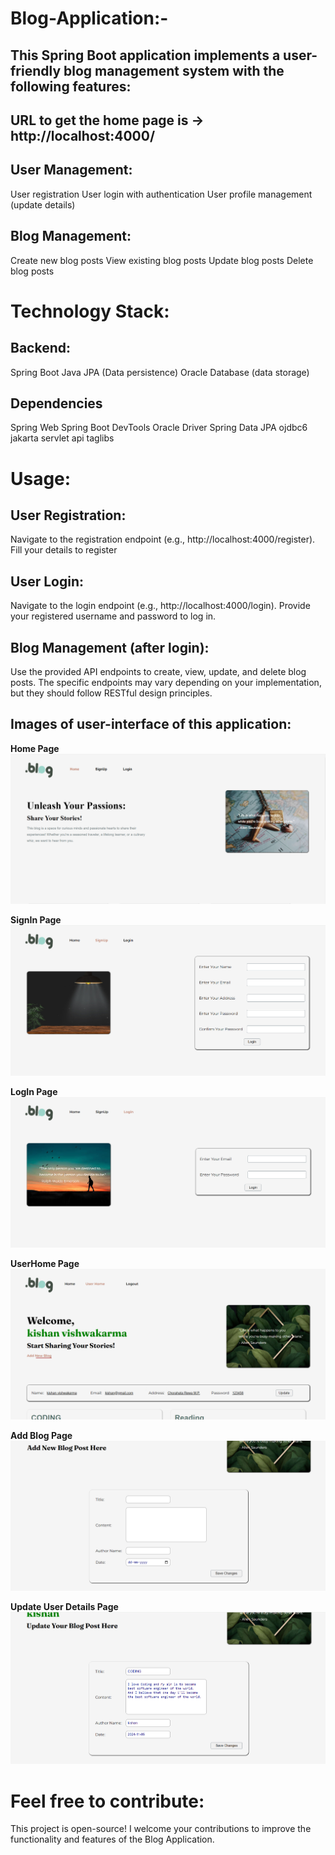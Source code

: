# Blog-Application:-
## This Spring Boot application implements a user-friendly blog management system with the following features:
## URL to get the home page is -> http://localhost:4000/

## User Management:
  User registration
  User login with authentication
  User profile management (update details)

## Blog Management:
  Create new blog posts
  View existing blog posts
  Update blog posts
  Delete blog posts

# Technology Stack:
## Backend:
  Spring Boot
  Java
  JPA (Data persistence)
  Oracle Database (data storage)
## Dependencies
   Spring Web
   Spring Boot DevTools
   Oracle Driver
   Spring Data JPA
   ojdbc6
   jakarta servlet api
   taglibs


# Usage:
## User Registration:
Navigate to the registration endpoint (e.g., http://localhost:4000/register). Fill your details to register

## User Login:
Navigate to the login endpoint (e.g., http://localhost:4000/login). Provide your registered username and password to log in.

## Blog Management (after login):
Use the provided API endpoints to create, view, update, and delete blog posts. The specific endpoints may vary depending on your implementation, but they should follow RESTful design principles.


## Images of user-interface of this application:
**Home Page** 
![HomePageImage](./application-pages-image/homepage.png)

**SignIn Page**
![SignInPageImage](./application-pages-image/signinpage.png)

**LogIn Page**
![LoginPageImage](./application-pages-image/loginpage.png)

**UserHome Page**
![UserHomePageImage](./application-pages-image/userhome.png)

**Add Blog Page**
![AddNewBlogImage](./application-pages-image/addnewblogpage.png)

**Update User Details Page**
![UpdateUserDetailsImage](./application-pages-image/updateblogpage.png)

# Feel free to contribute:
This project is open-source! I welcome your contributions to improve the functionality and features of the Blog Application.
